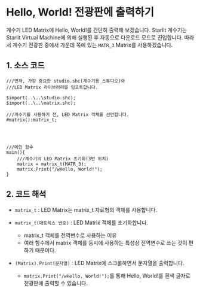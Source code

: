 # Hello, World! 전광판에 출력하기

계수기 LED Matrix에 Hello, World!를 간단히 출력해 보겠습니다. Starlit 계수기는 Starlit Virtual Machine에 의해 실행된 후 자동으로 다운로드 모드로 진입합니다. 따라서 계수기 전광판 중에서 가운데 쪽에 있는 `MATR_3` Matrix를 사용하겠습니다.

## 1. 소스 코드
```
///먼저, 가장 중요한 studio.shc(계수기용 스튜디오)와
///LED Matrix 라이브러리를 임포트합니다.

$import(..\..\studio.shc);
$import(..\..\matrix.shc);

///계수기를 사용하기 전, LED Matrix 객체를 선언합니다.
#matrix():matrix_t;




///메인 함수
main(){
    ///계수기의 LED Matrix 초기화(3번 위치)
    matrix = matrix_t(MATR_3);
    matrix.Print("/wHello, World!");
}
```

## 2. 코드 해석

- `matrix_t` : LED Matrix는 matrix_t 자료형의 객체를 사용합니다.
- `matrix_t(매트릭스 번호)` : LED Matrix 객체를 초기화합니다.
  - matrix_t 객체를 전역변수로 사용하는 이유
  - 여러 함수에서 matrix 객체를 동시에 사용하는 특성상 전역변수로 쓰는 것이 편하기 때문이다.

- `(Matrix).Print(문자열)` : LED Matrix에 스크롤하면서 문자열을 출력합니다.
  - `matrix.Print("/wHello, World!");`를 통해 Hello, World!를 흰색 글자로 전광판에 출력할 수 있습니다.



